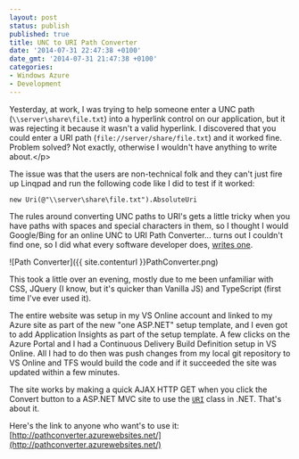 ```yaml
---
layout: post
status: publish
published: true
title: UNC to URI Path Converter
date: '2014-07-31 22:47:38 +0100'
date_gmt: '2014-07-31 21:47:38 +0100'
categories:
- Windows Azure
- Development
---
```

Yesterday, at work, I was trying to help someone enter a UNC path (`\\server\share\file.txt`) into a hyperlink control on our application, but it was rejecting it because it wasn't a valid hyperlink. I discovered that you could enter a URI path (`file://server/share/file.txt`) and it worked fine. Problem solved? Not exactly, otherwise I wouldn't have anything to write about.<&#47;p>

The issue was that the users are non-technical folk and they can't just fire up Linqpad and run the following code like I did to test if it worked:

    new Uri(@"\\server\share\file.txt").AbsoluteUri

The rules around converting UNC paths to URI's gets a little tricky when you have paths with spaces and special characters in them, so I thought I would Google/Bing for an online UNC to URI Path Converter... turns out I couldn't find one, so I did what every software developer does, [writes one](http://pathconverter.azurewebsites.net/).

![Path Converter]({{ site.contenturl }}PathConverter.png)

This took a little over an evening, mostly due to me been unfamiliar with CSS, JQuery (I know, but it's quicker than Vanilla JS) and TypeScript (first time I've ever used it).

The entire website was setup in my VS Online account and linked to my Azure site as part of the new "one ASP.NET" setup template, and I even got to add Application Insights as part of the setup template. A few clicks on the Azure Portal and I had a Continuous Delivery Build Definition setup in VS Online. All I had to do then was push changes from my local git repository to VS Online and TFS would build the code and if it succeeded the site was updated within a few minutes.

The site works by making a quick AJAX HTTP GET when you click the Convert button to a ASP.NET MVC site to use the [`URI`](http://msdn.microsoft.com/en-us/library/system.uri(v=vs.110).aspx) class in .NET. That's about it.
    
Here's the link to anyone who want's to use it: [http://pathconverter.azurewebsites.net/](http://pathconverter.azurewebsites.net/)
